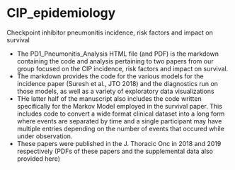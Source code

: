 # CIP_epidemiology
Checkpoint inhibitor pneumonitis incidence, risk factors and impact on survival

- The PD1_Pneumonitis_Analysis HTML file (and PDF) is the markdown containing the code and analysis pertaining to two papers from our group focused on the CIP incidence, risk factors and impact on survival.
- The markdown provides the code for the various models for the incidence paper (Suresh et al., JTO 2018) and the diagnostics run on those models, as well as a variety of exploratory data visualizations
- THe latter half of the manuscript also includes the code written specifically for the Markov Model employed in the survival paper. This includes code to convert a wide format clinical dataset into a long form where events are separated by time and a single participant may have multiple entries depending on the number of events that occured while under observation.  
- These papers were published in the J. Thoracic Onc in 2018 and 2019 respectively (PDFs of these papers and the supplemental data also provided here)
